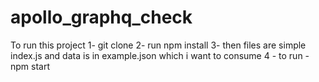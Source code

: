 # apollo_graphq_check

To run this project 
1- git clone
2- run npm install
3- then files are simple index.js and data is in example.json which i want to consume
4 - to run - npm start
